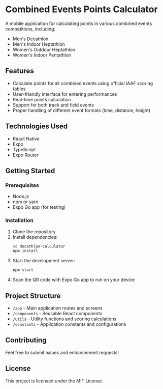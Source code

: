 # Combined Events Points Calculator

A mobile application for calculating points in various combined events competitions, including:

- Men's Decathlon
- Men's Indoor Heptathlon
- Women's Outdoor Heptathlon
- Women's Indoor Pentathlon

## Features

- Calculate points for all combined events using official IAAF scoring tables
- User-friendly interface for entering performances
- Real-time points calculation
- Support for both track and field events
- Proper handling of different event formats (time, distance, height)

## Technologies Used

- React Native
- Expo
- TypeScript
- Expo Router

## Getting Started

### Prerequisites

- Node.js
- npm or yarn
- Expo Go app (for testing)

### Installation

1. Clone the repository
2. Install dependencies:
   ```bash
   cd decathlon-calculator
   npm install
   ```
3. Start the development server:
   ```bash
   npm start
   ```
4. Scan the QR code with Expo Go app to run on your device

## Project Structure

- `/app` - Main application routes and screens
- `/components` - Reusable React components
- `/utils` - Utility functions and scoring calculations
- `/constants` - Application constants and configurations

## Contributing

Feel free to submit issues and enhancement requests!

## License

This project is licensed under the MIT License.
